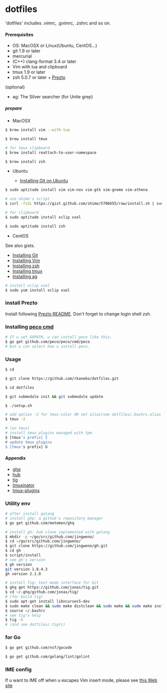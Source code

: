 dotfiles
====================
'dotfiles' includes .vimrc, .gvimrc, .zshrc and so on.

#### Prerequisites
+ OS: MacOSX or Linux(Ubuntu, CentOS...)
+ git 1.9 or later
+ mercurial
+ (C++) clang-format 3.4 or later
+ Vim with lua and clipboard
+ tmux 1.9 or later
+ zsh 5.0.7 or later + [Prezto](https://github.com/sorin-ionescu/prezto)

(optional)
+ ag: The Silver searcher (for Unite grep)

##### prepare
+ MacOSX

```bash
$ brew install vim --with-lua

$ brew install tmux

# for tmux clipboard
$ brew install reattach-to-user-namespace

$ brew install zsh
```

+ Ubuntu

  - [Installing Git on Ubuntu](https://gist.github.com/rkaneko/5703889)

```bash
$ sudo aptitude install vim vim-nox vim-gtk vim-gnome vim-athena

# use shime's script
$ curl -fsSL https://gist.github.com/shime/5706655/raw/install.sh | sudo bash -e

# for clipboard
$ sudo aptitude install xclip xsel

$ sudo aptitude install zsh
```

+ CentOS

See also gists.
  - [Installing Git](https://gist.github.com/rkaneko/a50a076d36240611adab)
  - [Installing Vim](http://qiita.com/rkaneko/items/fbba826efa2dfc8d0905)
  - [Installing zsh](https://gist.github.com/rkaneko/d0794aec2c50f9f8a09b)
  - [Installing tmux](https://gist.github.com/rkaneko/2c5636106aced7052e65)
  - [Installing ag](https://gist.github.com/rkaneko/988c3964a3177eb69b75)

```bash
# install xclip xsel
$ sudo yum install xclip xsel
```

### install Prezto
Install following [Prezto README](https://github.com/sorin-ionescu/prezto).
Don't forget to change login shell zsh.

### Installing [peco cmd](https://github.com/peco/peco/tree/master/cmd/peco)

```bash
# If u set GOPATH, u can install peco like this.
$ go get github.com/peco/peco/cmd/peco
# but u can select how u install peco.
```

### Usage

```bash
$ cd

$ git clone https://github.com/rkaneko/dotfiles.git

$ cd dotfiles

$ git submodule init && git submodule update

$ ./setup.sh

# add option -2 for tmux-color OR set alias(see dotfiles/.bashrc.alias
$ tmux -2

# (on tmux)
# install tmux plugins managed with tpm
$ [tmux's prefix] I
# update tmux plugins
$ [tmux's prefix] U
```

#### Appendix
+ [ghq](https://github.com/motemen/ghq)
+ [hub](https://github.com/github/hub)
+ [tig](https://github.com/jonas/tig)
+ [tmuxinator](https://github.com/tmuxinator/tmuxinator)
+ [tmux-plugins](https://github.com/tmux-plugins)

### Utility env
```bash
# after install golang
# install ghp: a github's repository manager
$ go get github.com/motemen/ghq

# install gh: hub clone implemented with golang
$ mkdir -p ~/go/src/github.com/jingweno/
$ cd ~/go/src/github.com/jingweno/
$ git clone https://github.com/jingweno/gh.git
$ cd gh
$ script/install
# see gh's version
$ gh version
git version 1.8.4.3
gh version 2.1.0

# install Tig: text mode interface for Git
$ ghq get https://github.com/jonas/tig.git
$ cd ~/.ghq/github.com/jonas/tig/
# (for build tig)
$ sudo apt-get install libncurses5-dev
$ sudo make clean && sudo make distclean && sudo make && sudo make install
$ source ~/.bashrc
# see tig's help 
$ tig -h
# (and see dotfiles/.tigrc)
```
### for Go
```bash
$ go get github.com/nsf/gocode

$ go get github.com/golang/lint/golint
```

### IME config
If u want to IME off when u escapes Vim insert mode, please see [this Web site](http://hotolab.net/blog/vim_ime/)

